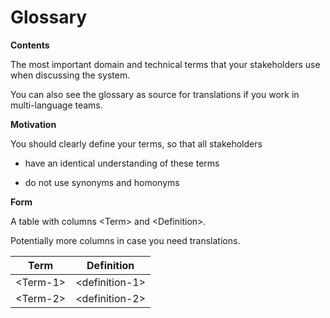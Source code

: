 # Glossary

**Contents**

The most important domain and technical terms that your stakeholders use
when discussing the system.

You can also see the glossary as source for translations if you work in
multi-language teams.

**Motivation**

You should clearly define your terms, so that all stakeholders

-   have an identical understanding of these terms

-   do not use synonyms and homonyms

**Form**

A table with columns \<Term\> and \<Definition\>.

Potentially more columns in case you need translations.

| Term | Definition |
|----|----|
| \<Term-1\> | \<definition-1\> |
| \<Term-2\> | \<definition-2\> |
